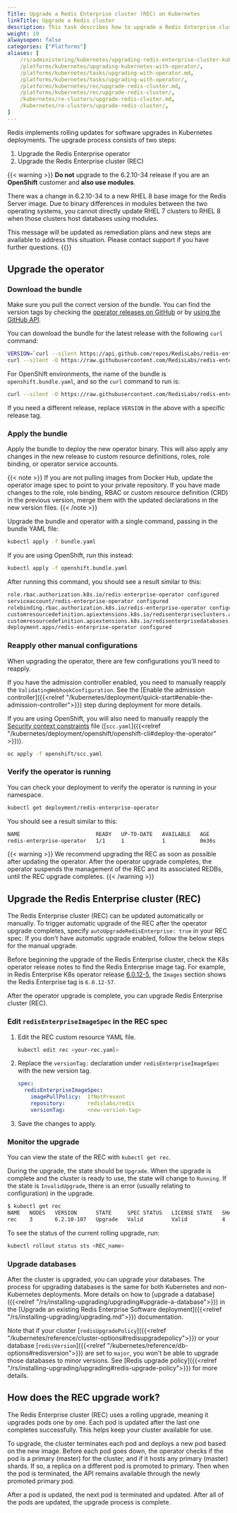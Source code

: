```yaml
---
Title: Upgrade a Redis Enterprise cluster (REC) on Kubernetes
linkTitle: Upgrade a Redis cluster
description: This task describes how to upgrade a Redis Enterprise cluster via the operator.
weight: 19
alwaysopen: false
categories: ["Platforms"]
aliases: [
    /rs/administering/kubernetes/upgrading-redis-enterprise-cluster-kubernetes-deployment-operator/,
    /platforms/kubernetes/upgrading-kubernetes-with-operator/,
    /platforms/kubernetes/tasks/upgrading-with-operator.md,
    /platforms/kubernetes/tasks/upgrading-with-operator/,
    /platforms/kubernetes/rec/upgrade-redis-cluster.md,
    /platforms/kubernetes/rec/upgrade-redis-cluster/,
    /kubernetes/re-clusters/upgrade-redis-cluster.md,
    /kubernetes/re-clusters/upgrade-redis-cluster/,
]
---
```

Redis implements rolling updates for software upgrades in Kubernetes deployments. The upgrade process consists of two steps:


  1. Upgrade the Redis Enterprise operator
  2. Upgrade the Redis Enterprise cluster (REC)

{{< warning >}}
  **Do not** upgrade to the 6.2.10-34 release if you are an **OpenShift** customer and **also use modules**.
  
  There was a change in 6.2.10-34 to a new RHEL 8 base image for the Redis Server image. Due to binary differences in modules between the two operating systems, you cannot directly update RHEL 7 clusters to RHEL 8 when those clusters host databases using modules.

  This message will be updated as remediation plans and new steps are available to address this situation. Please contact support if you have further questions. {{</warning>}}

## Upgrade the operator

### Download the bundle

Make sure you pull the correct version of the bundle. You can find the version tags
by checking the [operator releases on GitHub](https://github.com/RedisLabs/redis-enterprise-k8s-docs/releases)
or by [using the GitHub API](https://docs.github.com/en/rest/reference/repos#releases).

You can download the bundle for the latest release with the following `curl` command:

```sh
VERSION=`curl --silent https://api.github.com/repos/RedisLabs/redis-enterprise-k8s-docs/releases/latest | grep tag_name | awk -F'"' '{print $4}'`
curl --silent -O https://raw.githubusercontent.com/RedisLabs/redis-enterprise-k8s-docs/$VERSION/bundle.yaml
```


For OpenShift environments, the name of the bundle is `openshift.bundle.yaml`, and so the `curl` command to run is:

```sh
curl --silent -O https://raw.githubusercontent.com/RedisLabs/redis-enterprise-k8s-docs/$VERSION/openshift.bundle.yaml
```

If you need a different release, replace `VERSION` in the above with a specific release tag.

### Apply the bundle

Apply the bundle to deploy the new operator binary. This will also apply any changes in the new release to custom resource definitions, roles, role binding, or operator service accounts.

{{< note >}}
If you are not pulling images from Docker Hub, update the operator image spec to point to your private repository.
If you have made changes to the role, role binding, RBAC or custom resource definition (CRD) in the previous version, merge them with the updated declarations in the new version files.
{{< /note >}}

Upgrade the bundle and operator with a single command, passing in the bundle YAML file:


```sh
kubectl apply -f bundle.yaml
```

If you are using OpenShift, run this instead:

```sh
kubectl apply -f openshift.bundle.yaml
```

After running this command, you should see a result similar to this:

```sh
role.rbac.authorization.k8s.io/redis-enterprise-operator configured
serviceaccount/redis-enterprise-operator configured
rolebinding.rbac.authorization.k8s.io/redis-enterprise-operator configured
customresourcedefinition.apiextensions.k8s.io/redisenterpriseclusters.app.redislabs.com configured
customresourcedefinition.apiextensions.k8s.io/redisenterprisedatabases.app.redislabs.com configured
deployment.apps/redis-enterprise-operator configured
```

### Reapply other manual configurations

When upgrading the operator, there are few configurations you'll need to reapply.

If you have the admission controller enabled, you need to manually reapply the `ValidatingWebhookConfiguration`. See the [Enable the admission controller]({{<relref "/kubernetes/deployment/quick-start#enable-the-admission-controller">}}) step during deployment for more details.

If you are using OpenShift, you will also need to manually reapply the [Security context constraints](https://docs.openshift.com/container-platform/4.8/authentication/managing-security-context-constraints.html) file ([`scc.yaml`]({{<relref "/kubernetes/deployment/openshift/openshift-cli#deploy-the-operator" >}})).

```sh
oc apply -f openshift/scc.yaml
```

### Verify the operator is running

You can check your deployment to verify the operator is running in your namespace.


```sh
kubectl get deployment/redis-enterprise-operator
```

You should see a result similar to this:

```sh
NAME                        READY   UP-TO-DATE   AVAILABLE   AGE
redis-enterprise-operator   1/1     1            1           0m36s
```

{{< warning >}}
 We recommend upgrading the REC as soon as possible after updating the operator. After the operator upgrade completes, the operator suspends the management of the REC and its associated REDBs, until the REC upgrade completes.
 {{< /warning >}}

## Upgrade the Redis Enterprise cluster (REC)

The Redis Enterprise cluster (REC) can be updated automatically or manually. To trigger automatic upgrade of the REC after the operator upgrade completes, specify `autoUpgradeRedisEnterprise: true` in your REC spec. If you don't have automatic upgrade enabled, follow the below steps for the manual upgrade.

Before beginning the upgrade of the Redis Enterprise cluster, check the K8s operator release notes to find the Redis Enterprise image tag. For example, in Redis Enterprise K8s operator release [6.0.12-5](https://github.com/RedisLabs/redis-enterprise-k8s-docs/releases/tag/v6.0.12-5), the `Images` section shows the Redis Enterprise tag is `6.0.12-57`.

After the operator upgrade is complete, you can upgrade Redis Enterprise cluster (REC).

### Edit `redisEnterpriseImageSpec` in the REC spec

1. Edit the REC custom resource YAML file.

    ```sh
    kubectl edit rec <your-rec.yaml>
    ```

1. Replace the `versionTag:` declaration under `redisEnterpriseImageSpec` with the new version tag.

    ```YAML
    spec:
      redisEnterpriseImageSpec:
        imagePullPolicy:  IfNotPresent
        repository:       redislabs/redis
        versionTag:       <new-version-tag>
    ```

1. Save the changes to apply.

### Monitor the upgrade

You can view the state of the REC with `kubectl get rec`.

  During the upgrade, the state should be `Upgrade`.
  When the upgrade is complete and the cluster is ready to use, the state will change to `Running`.
  If the state is `InvalidUpgrade`, there is an error (usually relating to configuration) in the upgrade.

```sh
$ kubectl get rec
NAME   NODES   VERSION      STATE     SPEC STATUS   LICENSE STATE   SHARDS LIMIT   LICENSE EXPIRATION DATE   AGE
rec    3       6.2.10-107   Upgrade   Valid         Valid           4              2022-07-16T13:59:00Z      92m
```

To see the status of the current rolling upgrade, run:

```sh
kubectl rollout status sts <REC_name>
```

### Upgrade databases

After the cluster is upgraded, you can upgrade your databases. The process for upgrading databases is the same for both Kubernetes and non-Kubernetes deployments. More details on how to [upgrade a database]({{<relref "/rs/installing-upgrading/upgrading#upgrade-a-database">}}) in the [Upgrade an existing Redis Enterprise Software deployment]({{<relref "/rs/installing-upgrading/upgrading.md">}}) documentation.

Note that if your cluster [`redisUpgradePolicy`]({{<relref "/kubernetes/reference/cluster-options#redisupgradepolicy">}}) or your database [`redisVersion`]({{<relref "/kubernetes/reference/db-options#redisversion">}}) are set to `major`, you won't be able to upgrade those databases to minor versions. See [Redis upgrade policy]({{<relref "/rs/installing-upgrading/upgrading#redis-upgrade-policy">}}) for more details.

## How does the REC upgrade work?

The Redis Enterprise cluster (REC) uses a rolling upgrade, meaning it upgrades pods one by one. Each pod is updated after the last one completes successfully. This helps keep your cluster available for use.

To upgrade, the cluster terminates each pod and deploys a new pod based on the new image.
  Before each pod goes down, the operator checks if the pod is a primary (master) for the cluster, and if it hosts any primary (master) shards. If so, a replica on a different pod is promoted to primary. Then when the pod is terminated, the API remains available through the newly promoted primary pod.

After a pod is updated, the next pod is terminated and updated.
After all of the pods are updated, the upgrade process is complete.
